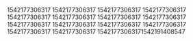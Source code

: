 1542177306317
1542177306317
1542177306317
1542177306317
1542177306317
1542177306317
1542177306317
1542177306317
1542177306317
1542177306317
1542177306317
1542177306317
1542177306317
1542177306317
15421773063171542191408547